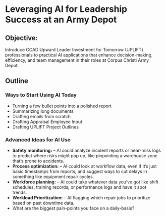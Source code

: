 # Leveraging AI for Leadership Success at an Army Depot

## Objective:
Introduce CCAD Upward Leader Investment for Tomorrow (UPLIFT) professionals to practical AI applications that enhance decision-making, efficiency, and team management in their roles at Corpus Christi Army Depot.

## Outline

### Ways to Start Using AI Today
- Turning a few bullet points into a polished report
- Summarizing long documents
- Drafting emails from scratch
- Drafting Appraisal Employee Input
- Drafting UPLIFT Project Outlines

### Advanced Ideas for AI Use
- **Safety monitoring:** – AI could analyze incident reports or near-miss logs to predict where risks might pop up, like pinpointing a warehouse zone that’s prone to accidents.
- **Process optimization:** – AI could look at workflow data, even if it’s just basic timestamps from reports, and suggest ways to cut delays in something like equipment repair cycles.
- **Workforce planning:** – AI could take whatever data you’ve got like shift schedules, training records, or performance logs and have it spot trends.
- **Workload Prioritization:** – AI flagging which repair jobs to prioritize based on past downtime data.
- What are the biggest pain-points you face on a daily-basis?
